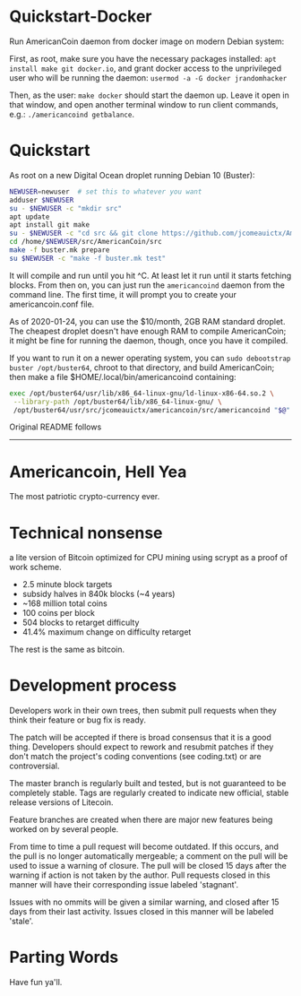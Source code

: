 # Quickstart-Docker

Run AmericanCoin daemon from docker image on modern Debian system:

First, as root, make sure you have the necessary packages installed:
`apt install make git docker.io`, and grant docker access to the unprivileged
user who will be running the daemon: `usermod -a -G docker jrandomhacker`

Then, as the user: `make docker` should start the daemon up. Leave it open
in that window, and open another terminal window to run client commands, e.g.:
`./americancoind getbalance`.

# Quickstart

As root on a new Digital Ocean droplet running Debian 10 (Buster):

```bash
NEWUSER=newuser  # set this to whatever you want
adduser $NEWUSER
su - $NEWUSER -c "mkdir src"
apt update
apt install git make
su - $NEWUSER -c "cd src && git clone https://github.com/jcomeauictx/AmericanCoin.git"
cd /home/$NEWUSER/src/AmericanCoin/src
make -f buster.mk prepare
su $NEWUSER -c "make -f buster.mk test"
```

It will compile and run until you hit ^C. At least let it run until it starts
fetching blocks. From then on, you can just run the `americancoind` daemon
from the command line. The first time, it will prompt you to create your
americancoin.conf file.

As of 2020-01-24, you can use the $10/month, 2GB RAM standard droplet. The
cheapest droplet doesn't have enough RAM to compile AmericanCoin; it might be
fine for running the daemon, though, once you have it compiled.

If you want to run it on a newer operating system, you can `sudo debootstrap
buster /opt/buster64`, chroot to that directory, and build AmericanCoin; then
make a file $HOME/.local/bin/americancoind containing:

```bash
exec /opt/buster64/usr/lib/x86_64-linux-gnu/ld-linux-x86-64.so.2 \
 --library-path /opt/buster64/lib/x86_64-linux-gnu/ \
 /opt/buster64/usr/src/jcomeauictx/americancoin/src/americancoind "$@"
```

Original README follows

---------

Americancoin, Hell Yea
=========

The most patriotic crypto-currency ever.

Technical nonsense 
=========

a lite version of Bitcoin optimized for CPU mining using scrypt as a proof of work scheme.

<ul>
<li>2.5 minute block targets</li>
<li>subsidy halves in 840k blocks (~4 years)</li>
<li>~168 million total coins</li>
<li>100 coins per block</li>
<li>504 blocks to retarget difficulty</li>
<li>41.4% maximum change on difficulty retarget</li>
</ul>

The rest is the same as bitcoin.

Development process
=========

Developers work in their own trees, then submit pull requests when they think their feature or bug fix is ready.

The patch will be accepted if there is broad consensus that it is a good thing. Developers should expect to rework and resubmit patches if they don't match the project's coding conventions (see coding.txt) or are controversial.

The master branch is regularly built and tested, but is not guaranteed to be completely stable. Tags are regularly created to indicate new official, stable release versions of Litecoin.

Feature branches are created when there are major new features being worked on by several people.

From time to time a pull request will become outdated. If this occurs, and the pull is no longer automatically mergeable; a comment on the pull will be used to issue a warning of closure. The pull will be closed 15 days after the warning if action is not taken by the author. Pull requests closed in this manner will have their corresponding issue labeled 'stagnant'.

Issues with no ommits will be given a similar warning, and closed after 15 days from their last activity. Issues closed in this manner will be labeled 'stale'.

Parting Words
=========

Have fun ya'll.
